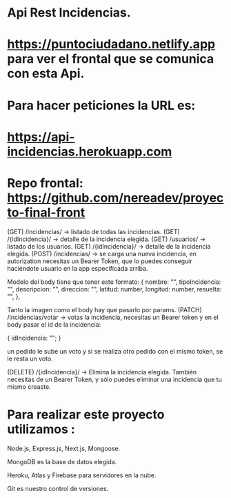 # Api Rest Incidencias.

# https://puntociudadano.netlify.app para ver el frontal que se comunica con esta Api.

# Para hacer peticiones la URL es:

# https://api-incidencias.herokuapp.com

# Repo frontal: https://github.com/nereadev/proyecto-final-front

(GET) /incidencias/ -> listado de todas las incidencias.
(GET) /{idIncidencia}/ -> detalle de la incidencia elegida.
(GET) /usuarios/ -> listado de los usuarios.
(GET) /{idIncidencia}/ -> detalle de la incidencia elegida.
(POST) /incidencias/ -> se carga una nueva incidencia, en autorization necesitas un Bearer Token, que lo puedes conseguir haciéndote usuario en la app especificada arriba.

Modelo del body tiene que tener este formato: 
{
    nombre: "",
    tipoIncidencia: "",
    descripcion: "",
    direccion: "",
    latitud: number,
    longitud: number,
    resuelta: "",
},

Tanto la imagen como el body hay que pasarlo por params. 
(PATCH) /incidencias/votar -> votas la incidencia, necesitas un Bearer token y en el body pasar el id de la incidencia:

{
    idIncidencia: "";
}

un pedido le sube un voto y si se realiza otro pedido con el mismo token, se le resta un voto.

(DELETE) /{idIncidencia}/ -> Elimina la incidencia elegida. También necesitas de un Bearer Token, y sólo puedes eliminar una incidencia que tu mismo creaste.

# Para realizar este proyecto utilizamos : 

Node.js, Express.js, Next.js, Mongoose. 

MongoDB es la base de datos elegida.

Heroku, Atlas y Firebase para servidores en la nube.

Git es nuestro control de versiones.


